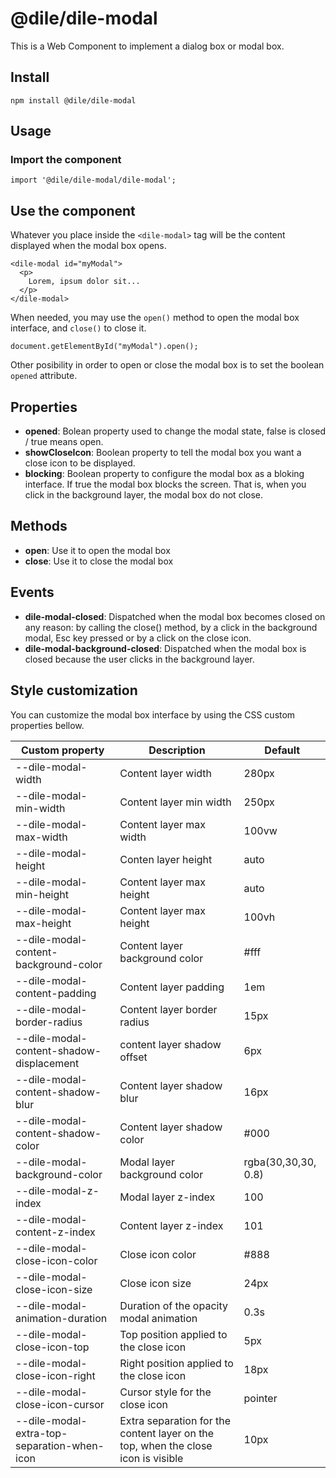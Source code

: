 # @dile/dile-modal

This is a Web Component to implement a dialog box or modal box.

## Install

```
npm install @dile/dile-modal
```

## Usage

### Import the component

```
import '@dile/dile-modal/dile-modal';
```

## Use the component

Whatever you place inside the ```<dile-modal>``` tag will be the content displayed when the modal box opens.

```
<dile-modal id="myModal">
  <p>
    Lorem, ipsum dolor sit...
  </p>
</dile-modal> 
```

When needed, you may use the ```open()``` method to open the modal box interface, and ```close()``` to close it. 

```
document.getElementById("myModal").open();
```

Other posibility in order to open or close the modal box is to set the boolean ```opened``` attribute.

## Properties

- **opened**: Bolean property used to change the modal state, false is closed / true means open.
- **showCloseIcon**: Boolean property to tell the modal box you want a close icon to be displayed.
- **blocking**: Boolean property to configure the modal box as a bloking interface. If true the modal box blocks the screen. That is, when you click in the background layer, the modal box do not close.

## Methods

- **open**: Use it to open the modal box
- **close**: Use it to close the modal box

## Events

- **dile-modal-closed**: Dispatched when the modal box becomes closed on any reason: by calling the close() method, by a click in the background modal, Esc key pressed or by a click on the close icon.
- **dile-modal-background-closed**: Dispatched when the modal box is closed because the user clicks in the background layer.

## Style customization

You can customize the modal box interface by using the CSS custom properties bellow.

Custom property | Description | Default
----------------|-------------|---------
--dile-modal-width | Content layer width | 280px
--dile-modal-min-width | Content layer min width | 250px
--dile-modal-max-width | Content layer max width | 100vw
--dile-modal-height | Conten layer height | auto
--dile-modal-min-height | Content layer max height | auto
--dile-modal-max-height | Content layer max height | 100vh
--dile-modal-content-background-color | Content layer background color | #fff
--dile-modal-content-padding | Content layer padding | 1em
--dile-modal-border-radius | Content layer border radius | 15px
--dile-modal-content-shadow-displacement | content layer shadow offset | 6px
--dile-modal-content-shadow-blur | Content layer shadow blur | 16px
--dile-modal-content-shadow-color | Content layer shadow color | #000
--dile-modal-background-color | Modal layer background color | rgba(30,30,30, 0.8)
--dile-modal-z-index | Modal layer z-index | 100
--dile-modal-content-z-index | Content layer z-index | 101
--dile-modal-close-icon-color | Close icon color | #888
--dile-modal-close-icon-size | Close icon size | 24px
--dile-modal-animation-duration | Duration of the opacity modal animation | 0.3s
--dile-modal-close-icon-top | Top position applied to the close icon | 5px
--dile-modal-close-icon-right | Right position applied to the close icon | 18px
--dile-modal-close-icon-cursor | Cursor style for the close icon | pointer
--dile-modal-extra-top-separation-when-icon | Extra separation for the content layer on the top, when the close icon is visible | 10px